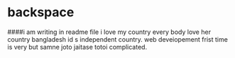 # backspace
####i am writing in readme file
i love my country  every body love her country
bangladesh id s independent country.
web deveiopement frist time is very but samne joto jaitase totoi complicated.
